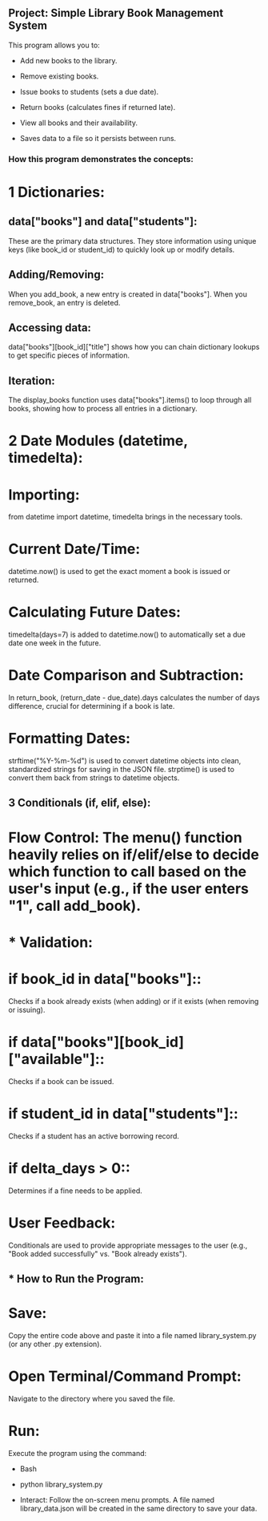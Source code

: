 ## Project: Simple Library Book Management System
This program allows you to:

* Add new books to the library.

* Remove existing books.

* Issue books to students (sets a due date).

* Return books (calculates fines if returned late).

* View all books and their availability.

* Saves data to a file so it persists between runs.
### How this program demonstrates the concepts:
# 1 Dictionaries:

## data["books"] and data["students"]:
These are the primary data structures. They store information using unique keys (like book_id or student_id) to quickly look up or modify details.

## Adding/Removing:
When you add_book, a new entry is created in data["books"]. When you remove_book, an entry is deleted.

## Accessing data:
data["books"][book_id]["title"] shows how you can chain dictionary lookups to get specific pieces of information.

## Iteration:
The display_books function uses data["books"].items() to loop through all books, showing how to process all entries in a dictionary.

# 2 Date Modules (datetime, timedelta):

# Importing:
from datetime import datetime, timedelta brings in the necessary tools.

# Current Date/Time: 
datetime.now() is used to get the exact moment a book is issued or returned.

# Calculating Future Dates:
timedelta(days=7) is added to datetime.now() to automatically set a due date one week in the future.

# Date Comparison and Subtraction:
In return_book, (return_date - due_date).days calculates the number of days difference, crucial for determining if a book is late.

# Formatting Dates:
strftime("%Y-%m-%d") is used to convert datetime objects into clean, standardized strings for saving in the JSON file. strptime() is used to convert them back from strings to datetime objects.

## 3 Conditionals (if, elif, else):

# Flow Control: The menu() function heavily relies on if/elif/else to decide which function to call based on the user's input (e.g., if the user enters "1", call add_book).

# * Validation:

# if book_id in data["books"]::
Checks if a book already exists (when adding) or if it exists (when removing or issuing).

# if data["books"][book_id]["available"]:: 
Checks if a book can be issued.

# if student_id in data["students"]::
Checks if a student has an active borrowing record.

# if delta_days > 0:: 
Determines if a fine needs to be applied.

# User Feedback:
Conditionals are used to provide appropriate messages to the user (e.g., "Book added successfully" vs. "Book already exists").

## * How to Run the Program:
# Save:
Copy the entire code above and paste it into a file named library_system.py (or any other .py extension).

# Open Terminal/Command Prompt:
Navigate to the directory where you saved the file.

# Run: 
Execute the program using the command:

 * Bash

* python library_system.py
* Interact: Follow the on-screen menu prompts. A file named library_data.json will be created in the same directory to save your data.
